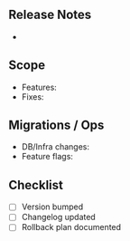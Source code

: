 ## Release Notes
- 

## Scope
- Features:
- Fixes:

## Migrations / Ops
- DB/Infra changes:
- Feature flags:

## Checklist
- [ ] Version bumped
- [ ] Changelog updated
- [ ] Rollback plan documented
